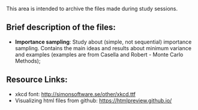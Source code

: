 This area is intended to archive the files made during study sessions. 

## Brief description of the files:
* **Importance sampling**: Study about (simple, not sequential) importance sampling. Contains the main ideas and results about minimum variance and examples (examples are from Casella and Robert - Monte Carlo Methods);

## Resource Links:

* xkcd font: http://simonsoftware.se/other/xkcd.ttf
* Visualizing html files from github: https://htmlpreview.github.io/
